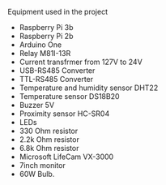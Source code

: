 Equipment used in the project
  * Raspberry Pi 3b
  * Raspberry Pi 2b
  * Arduino One
  * Relay  M81I-13R
  * Current transfrmer from 127V to 24V
  * USB-RS485 Converter
  * TTL-RS485 Converter
  * Temperature and humidity sensor DHT22
  * Temperature sensor DS18B20
  * Buzzer 5V
  * Proximity sensor HC-SR04
  * LEDs
  * 330  Ohm resistor
  * 2.2k Ohm resistor
  * 6.8k Ohm resistor
  * Microsoft LifeCam VX-3000
  * 7inch monitor
  * 60W Bulb.
